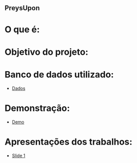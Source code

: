 ## PreysUpon

# O que é:

# Objetivo do projeto:

# Banco de dados utilizado:

- [Dados](https://mtgjson.com/json/AllCards-x.json.zip)

# Demonstração:

* [Demo](https://joaosant0s.github.io/PreysUpon-visualizacao-2017-1/PreysUpon/index.html)

# Apresentações dos trabalhos:

* [Slide 1](https://docs.google.com/presentation/d/1ACfgtsNTGGxi0Z9UDIBLR_borld4uOwsBg-xMeepiqs/edit?usp=sharing)